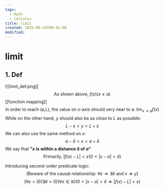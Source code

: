 ```yaml
---
tags:
  - Math
  - Calculus
title: limit
created: 2025-08-24T09:43:00
modified:
---
```

# limit
## **1. Def**
![[limit_def.png]]
$$\text{As shown above, }f(x)( x\ne a)$$
[[function mapping]]
$$\text{In order to reach (a,L), the value on x-axis should very near to a: }\lim_{x\to a } f(x)$$
While on the other hand, $y$ should also be as close to $L$ as possible:
$$L-\varepsilon<y<L+\varepsilon$$
We can also use the same method on $x$:
$$a-\delta<x<a+\delta$$
We say that **"$x$ is within a distance $\delta$ of $a$"**
$$\text{Primarily, }|f(x)-L|<\varepsilon (0<|x-a|<\delta)$$

Introducing second-order predicate logic:
$$\text{(Beware of the causal relationship: $\forall\varepsilon\Rightarrow\exists\delta $ and $x\Rightarrow y$)}$$
$$(\forall\varepsilon>0)(\exists\delta>0)(\forall x\in\mathbb{R})(0<|x-a|<\delta\Rightarrow |f(x)-L|<\varepsilon)$$
$$$$
